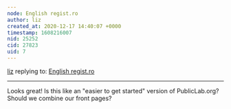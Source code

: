 ```yaml
---
node: English regist.ro
author: liz
created_at: 2020-12-17 14:40:07 +0000
timestamp: 1608216007
nid: 25252
cid: 27823
uid: 7
---
```




[liz](../profile/liz) replying to: [English regist.ro](../notes/imvec/12-14-2020/english-regist-ro)

----
Looks great! Is this like an "easier to get started" version of PublicLab.org? Should we combine our front pages? 